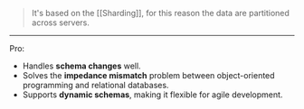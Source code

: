 >It's based on the [[Sharding]], for this reason the data are partitioned across servers.

---
Pro:
- Handles **schema changes** well.
- Solves the **impedance mismatch** problem between object-oriented programming and relational databases.
- Supports **dynamic schemas**, making it flexible for agile development.